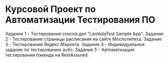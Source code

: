 ﻿# Курсовой Проект по Автоматизации Тестирования ПО
Задание 1 - Тестирование списка дел "LambdaTest Sample App".
Задание 2 - Тестирование страницы расписания на сайте Мосполитеха.
Задание 3 - Тестирование Яндекс.Маркета.
Задание 4 - Индивидуальное задание по тестированию avito.
Задание 5 - Автоматизация тестирования бэкенда на RestAssured.
